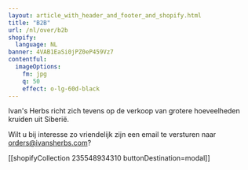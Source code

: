 ```yaml
---
layout: article_with_header_and_footer_and_shopify.html
title: "B2B"
url: /nl/over/b2b
shopify:
  language: NL
banner: 4VAB1EaSi0jPZ0eP459Vz7
contentful:
  imageOptions:
    fm: jpg
    q: 50
    effect: o-lg-60d-black
---
```

Ivan's Herbs richt zich tevens op de verkoop van grotere hoeveelheden kruiden uit Siberië.

Wilt u bij interesse zo vriendelijk zijn een email te versturen naar orders@ivansherbs.com?

[[shopifyCollection 235548934310 buttonDestination=modal]]
